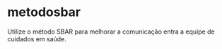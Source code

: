 # metodosbar
Utilize o método SBAR para melhorar a comunicação entra a equipe de cuidados em saúde.
